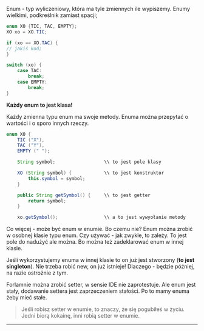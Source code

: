 

Enum - typ wyliczeniowy, która ma tyle zmiennych ile wypiszemy. Enumy wielkimi, podkreślnik zamiast spacji;

```JAVA
enum XO {TIC, TAC, EMPTY};
XO xo = XO.TIC;

if (xo == XO.TAC) {
// jakiś kod;
}

switch (xo) {
    case TAC:
        break;
    case EMPTY:
        break;
}
```

**Każdy enum to jest klasa!**

Każdy zmienna typu enum ma swoje metody.
Enuma można przepytać o wartości i o sporo innych rzeczy.

```JAVA
enum XO {
    TIC ("X"),
    TAC ("Y"),
    EMPTY (" ");

    String symbol;                  \\ to jest pole klasy

    XO (String symbol) {            \\ to jest konstruktor
        this.symbol = symbol;
    }

    public String getSymbol() {     \\ to jest getter
        return symbol;
    }

    xo.getSymbol();                 \\ a to jest wywyołanie metody
```

Co więcej - może być enum w enumie. Bo czemu nie?
Enum można zrobić w osobnej klasie typu enum. Czy używać - jak zwykle, to zależy. To jest pole do nadużyć ale można. Bo można też zadeklarować enum w innej klasie.

Jeśli wykorzystujemy enuma w innej klasie to on już jest stworzony (**to jest singleton**). Nie trzeba robić new, on już istnieje! Dlaczego - będzie później, na razie ostrożnie z tym.

Forlamnie można zrobić setter, w sensie IDE nie zaprotestuje. Ale enum jest stały, dodawanie settera jest zaprzeczeniem stałości.
Po to mamy enuma żeby mieć stałe.
> Jeśli robisz setter w enumie, to znaczy, że się pogubiłeś w życiu. Jedni biorą kokainę, inni robią setter w enumie.


-------------------------------------